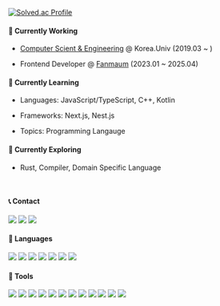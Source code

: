 <!--
![Anurag's GitHub stats](https://github-readme-stats.vercel.app/api?username=mobius29&show_icons=true&theme=radical)
-->

[![Solved.ac Profile](http://mazassumnida.wtf/api/generate_badge?boj=sagjin0000)](https://solved.ac/sagjin0000)

<h4>🔭 Currently Working</h4>

- <a href="https://info.korea.ac.kr/info/index.do" target="_blank">Computer Scient & Engineering</a> @ Korea.Univ (2019.03 ~ )

- Frontend Developer @ <a href="https://fanmaum.com/event" target="_blank">Fanmaum</a> (2023.01 ~ 2025.04)

<h4>🌱 Currently Learning</h4>

- Languages: JavaScript/TypeScript, C++, Kotlin

- Frameworks: Next.js, Nest.js

- Topics: Programming Langauge

<h4>🤔 Currently Exploring</h4>

- Rust, Compiler, Domain Specific Language

<br />

<h4>📞 Contact</h2>
<p>
  <a href="https://www.instagram.com/sj_ly00/" target="_blank"><img src="https://img.shields.io/badge/insta-E4405F?style=flat-square&logo=instagram&logoColor=white"/></a> 
  <a href="mailto:sagjin0000@korea.ac.kr" target="_blank"><img src="https://img.shields.io/badge/gmail-EA4335?style=flat-square&logo=gmail&logoColor=white"/></a> 
  <a href="https://blog.naver.com/sagjin0000" target="_blank"><img src="https://img.shields.io/badge/naver-03C75A?style=flat-square&logo=naver&logoColor=white"/></a> 
</p>

<h4>📖 Languages </h2>
<p>
  <img src="httpshttps://www.todomate.net/#/://img.shields.io/badge/C-A8B9CC?style=flat-square&logo=c&logoColor=white"/>
  <img src="https://img.shields.io/badge/C++-00599C?style=flat-square&logo=c%2B%2B&logoColor=white"/>
  <img src="https://img.shields.io/badge/Java-007396?style=flat-square&logo=java&logoColor=white"/>
  <img src="https://img.shields.io/badge/JavaScript-F7DF1E?style=flat-square&logo=javascript&logoColor=white"/>
  <img src="https://img.shields.io/badge/TypeScript-3178C6?style=flat-square&logo=typescript&logoColor=white"/>
  <img src="https://img.shields.io/badge/Python-3776AB?style=flat-square&logo=python&logoColor=white"/>
  <img src="https://img.shields.io/badge/Rust-000000?style=flat-square&logo=rust&logoColor=white"/>
</p>

<h4>🔨 Tools</h2>
<p>
  <img src="https://img.shields.io/badge/html-E34F26?style=flat-square&logo=html5&logoColor=white"/>
  <img src="https://img.shields.io/badge/css-1572B6?style=flat-square&logo=css3&logoColor=white"/>
  <img src="https://img.shields.io/badge/node.js-339933?style=flat-square&logo=node.js&logoColor=white"/>
  <img src="https://img.shields.io/badge/React.js-61DAFB?style=flat-square&logo=react&logoColor=white"/>
  <img src="https://img.shields.io/badge/Next.js-000000?style=flat-square&logo=nextdotjs&logoColor=white"/>
  <img src="https://img.shields.io/badge/express-000000?style=flat-square&logo=Express&logoColor=white"/>
  <img src="https://img.shields.io/badge/Nest.js-E0234E?style=flat-square&logo=nestjs&logoColor=white"/>
  <img src="https://img.shields.io/badge/pug-A86454?style=flat-square&logo=pug&logoColor=white"/>
  <img src="https://img.shields.io/badge/git-F05032?style=flat-square&logo=git&logoColor=white"/>
  <img src="https://img.shields.io/badge/github-181717?style=flat-square&logo=github&logoColor=white"/>
  <img src="https://img.shields.io/badge/mysql-4479A1?style=flat-square&logo=mysql&logoColor=white"/>
  <img src="https://img.shields.io/badge/psql-4169E1?style=flat-square&logo=postgresql&logoColor=white"/>

</p>

<!--

**mobius29/mobius29** is a ✨ _special_ ✨ repository because its `README.md` (this file) appears on your GitHub profile.

Here are some ideas to get you started:

- 🔭 I’m currently working on ...
- 🌱 I’m currently learning ...
- 👯 I’m looking to collaborate on ...
- 🤔 I’m looking for help with ...
- 💬 Ask me about ...
- 📫 How to reach me: ...
- 😄 Pronouns: ...
- ⚡ Fun fact: ...
-->
